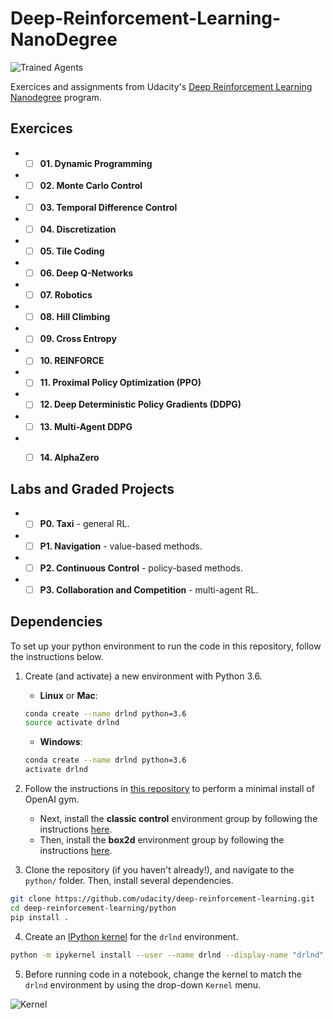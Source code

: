[image1]: https://user-images.githubusercontent.com/10624937/42135602-b0335606-7d12-11e8-8689-dd1cf9fa11a9.gif "Trained Agents"
[image2]: https://user-images.githubusercontent.com/10624937/42386929-76f671f0-8106-11e8-9376-f17da2ae852e.png "Kernel"

# Deep-Reinforcement-Learning-NanoDegree

![Trained Agents][image1]

Exercices and assignments from Udacity's [Deep Reinforcement Learning Nanodegree](https://www.udacity.com/course/deep-reinforcement-learning-nanodegree--nd893) program.

## Exercices
+ - [ ] **01. Dynamic Programming**
+ - [ ] **02. Monte Carlo Control** 
+ - [ ] **03. Temporal Difference Control**
+ - [ ] **04. Discretization**
+ - [ ] **05. Tile Coding**
+ - [ ] **06. Deep Q-Networks**
+ - [ ] **07. Robotics**
+ - [ ] **08. Hill Climbing**
+ - [ ] **09. Cross Entropy**
+ - [ ] **10. REINFORCE**
+ - [ ] **11. Proximal Policy Optimization (PPO)**
+ - [ ] **12. Deep Deterministic Policy Gradients (DDPG)**
+ - [ ] **13. Multi-Agent DDPG**
+ - [ ] **14. AlphaZero**


## Labs and Graded Projects
+ - [ ] **P0. Taxi** - general RL.
+ - [ ] **P1. Navigation** - value-based methods.
+ - [ ] **P2. Continuous Control** - policy-based methods.
+ - [ ] **P3. Collaboration and Competition** - multi-agent RL.

## Dependencies

To set up your python environment to run the code in this repository, follow the instructions below.

1. Create (and activate) a new environment with Python 3.6.

	- __Linux__ or __Mac__: 
	```bash
	conda create --name drlnd python=3.6
	source activate drlnd
	```
	- __Windows__: 
	```bash
	conda create --name drlnd python=3.6 
	activate drlnd
	```
	
2. Follow the instructions in [this repository](https://github.com/openai/gym) to perform a minimal install of OpenAI gym.  
	- Next, install the **classic control** environment group by following the instructions [here](https://github.com/openai/gym#classic-control).
	- Then, install the **box2d** environment group by following the instructions [here](https://github.com/openai/gym#box2d).
	
3. Clone the repository (if you haven't already!), and navigate to the `python/` folder.  Then, install several dependencies.
```bash
git clone https://github.com/udacity/deep-reinforcement-learning.git
cd deep-reinforcement-learning/python
pip install .
```

4. Create an [IPython kernel](http://ipython.readthedocs.io/en/stable/install/kernel_install.html) for the `drlnd` environment.  
```bash
python -m ipykernel install --user --name drlnd --display-name "drlnd"
```

5. Before running code in a notebook, change the kernel to match the `drlnd` environment by using the drop-down `Kernel` menu. 

![Kernel][image2]
